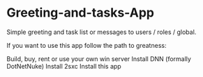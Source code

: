 # Greeting-and-tasks-App
Simple greeting and task list or messages to users / roles / global.

If you want to use this app follow the path to greatness:

Build, buy, rent or use your own win server
Install DNN (formally DotNetNuke)
Install 2sxc
Install this app
